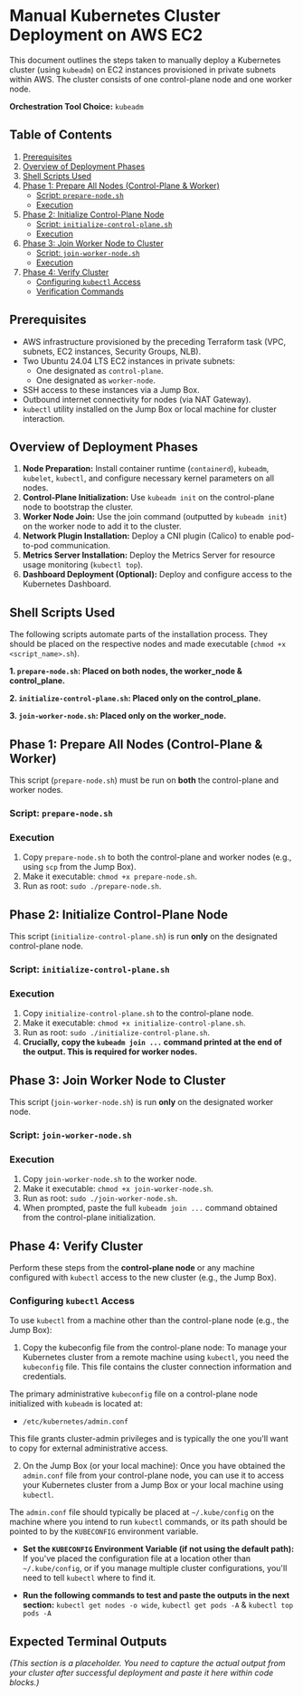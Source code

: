 # Manual Kubernetes Cluster Deployment on AWS EC2

This document outlines the steps taken to manually deploy a Kubernetes cluster (using `kubeadm`) on EC2 instances provisioned in private subnets within AWS. The cluster consists of one control-plane node and one worker node.

**Orchestration Tool Choice:** `kubeadm`

## Table of Contents

1.  [Prerequisites](#prerequisites)
2.  [Overview of Deployment Phases](#overview-of-deployment-phases)
3.  [Shell Scripts Used](#shell-scripts-used)
4.  [Phase 1: Prepare All Nodes (Control-Plane & Worker)](#phase-1-prepare-all-nodes-control-plane--worker)
    *   [Script: `prepare-node.sh`](#script-prepare-nodesh)
    *   [Execution](#execution-prepare)
5.  [Phase 2: Initialize Control-Plane Node](#phase-2-initialize-control-plane-node)
    *   [Script: `initialize-control-plane.sh`](#script-initialize-control-planesh)
    *   [Execution](#execution-control-plane)
6.  [Phase 3: Join Worker Node to Cluster](#phase-3-join-worker-node-to-cluster)
    *   [Script: `join-worker-node.sh`](#script-join-worker-nodesh)
    *   [Execution](#execution-worker)
7.  [Phase 4: Verify Cluster](#phase-4-verify-cluster)
    *   [Configuring `kubectl` Access](#configuring-kubectl-access)
    *   [Verification Commands](#verification-commands)

## Prerequisites

*   AWS infrastructure provisioned by the preceding Terraform task (VPC, subnets, EC2 instances, Security Groups, NLB).
*   Two Ubuntu 24.04 LTS EC2 instances in private subnets:
    *   One designated as `control-plane`.
    *   One designated as `worker-node`.
*   SSH access to these instances via a Jump Box.
*   Outbound internet connectivity for nodes (via NAT Gateway).
*   `kubectl` utility installed on the Jump Box or local machine for cluster interaction.

## Overview of Deployment Phases

1.  **Node Preparation:** Install container runtime (`containerd`), `kubeadm`, `kubelet`, `kubectl`, and configure necessary kernel parameters on all nodes.
2.  **Control-Plane Initialization:** Use `kubeadm init` on the control-plane node to bootstrap the cluster.
3.  **Worker Node Join:** Use the join command (outputted by `kubeadm init`) on the worker node to add it to the cluster.
4.  **Network Plugin Installation:** Deploy a CNI plugin (Calico) to enable pod-to-pod communication.
5.  **Metrics Server Installation:** Deploy the Metrics Server for resource usage monitoring (`kubectl top`).
6.  **Dashboard Deployment (Optional):** Deploy and configure access to the Kubernetes Dashboard.

## Shell Scripts Used

The following scripts automate parts of the installation process. They should be placed on the respective nodes and made executable (`chmod +x <script_name>.sh`).

**1. `prepare-node.sh`: Placed on both nodes, the worker_node & control_plane.**

**2. `initialize-control-plane.sh`: Placed only on the control_plane.**

**3. `join-worker-node.sh`: Placed only on the worker_node.**

## Phase 1: Prepare All Nodes (Control-Plane & Worker)

This script (`prepare-node.sh`) must be run on **both** the control-plane and worker nodes.

### Script: `prepare-node.sh`
<a name="execution-prepare"></a>
### Execution
1.  Copy `prepare-node.sh` to both the control-plane and worker nodes (e.g., using `scp` from the Jump Box).
2.  Make it executable: `chmod +x prepare-node.sh`.
3.  Run as root: `sudo ./prepare-node.sh`.

## Phase 2: Initialize Control-Plane Node

This script (`initialize-control-plane.sh`) is run **only** on the designated control-plane node.

### Script: `initialize-control-plane.sh`
<a name="execution-control-plane"></a>
### Execution
1.  Copy `initialize-control-plane.sh` to the control-plane node.
2.  Make it executable: `chmod +x initialize-control-plane.sh`.
3.  Run as root: `sudo ./initialize-control-plane.sh`.
4.  **Crucially, copy the `kubeadm join ...` command printed at the end of the output. This is required for worker nodes.**

## Phase 3: Join Worker Node to Cluster

This script (`join-worker-node.sh`) is run **only** on the designated worker node.

### Script: `join-worker-node.sh`
<a name="execution-worker"></a>
### Execution
1.  Copy `join-worker-node.sh` to the worker node.
2.  Make it executable: `chmod +x join-worker-node.sh`.
3.  Run as root: `sudo ./join-worker-node.sh`.
4.  When prompted, paste the full `kubeadm join ...` command obtained from the control-plane initialization.

## Phase 4: Verify Cluster

Perform these steps from the **control-plane node** or any machine configured with `kubectl` access to the new cluster (e.g., the Jump Box).

### Configuring `kubectl` Access
To use `kubectl` from a machine other than the control-plane node (e.g., the Jump Box):
1.  Copy the kubeconfig file from the control-plane node:
To manage your Kubernetes cluster from a remote machine using `kubectl`, you need the `kubeconfig` file. This file contains the cluster connection information and credentials.

The primary administrative `kubeconfig` file on a control-plane node initialized with `kubeadm` is located at:

*   `/etc/kubernetes/admin.conf`

This file grants cluster-admin privileges and is typically the one you'll want to copy for external administrative access.


2.  On the Jump Box (or your local machine):
Once you have obtained the `admin.conf` file from your control-plane node, you can use it to access your Kubernetes cluster from a Jump Box or your local machine using `kubectl`.

The `admin.conf` file should typically be placed at `~/.kube/config` on the machine where you intend to run `kubectl` commands, or its path should be pointed to by the `KUBECONFIG` environment variable.

- **Set the `KUBECONFIG` Environment Variable (if not using the default path):**
    If you've placed the configuration file at a location other than `~/.kube/config`, or if you manage multiple cluster configurations, you'll need to tell `kubectl` where to find it.

- **Run the following commands to test and paste the outputs in the next section:** `kubectl get nodes -o wide`, `kubectl get pods -A` & `kubectl top pods -A`

## Expected Terminal Outputs

*(This section is a placeholder. You need to capture the actual output from your cluster after successful deployment and paste it here within code blocks.)*
